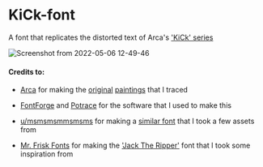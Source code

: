 # KiCk-font
A font that replicates the distorted text of Arca's ['KiCk' series](https://genius.com/albums/Arca/Kick-i)

![Screenshot from 2022-05-06 12-49-46](https://user-images.githubusercontent.com/39637438/167177103-8f64dcbc-ef0e-452c-bfac-47cc39a11fa2.png)

#### Credits to:
- [Arca](https://arca1000000.com) for making the [original](https://images.genius.com/816f66e61307f8462c1235e75abf07d0.1000x1000x1.jpg) [paintings](https://twitter.com/arca1000000/status/1380632581427843075?s=20&t=vKNdXnJ2O9Qnru7GvbTbwQ) that I traced

- [FontForge](https://fontforge.org/en-US) and [Potrace](http://potrace.sourceforge.net) for the software that I used to make this

- [u/msmsmsmmsmsms](https://www.reddit.com/user/msmsmsmmsmsms/) for making a [similar font](https://www.reddit.com/r/ArcaMusic/comments/u3ndxw/kick_font_updated/) that I took a few assets from

- [Mr. Frisk Fonts](https://fontorama.net/) for making the ['Jack The Ripper'](https://www.dafont.com/jack-the-ripper.font) font that I took some inspiration from
